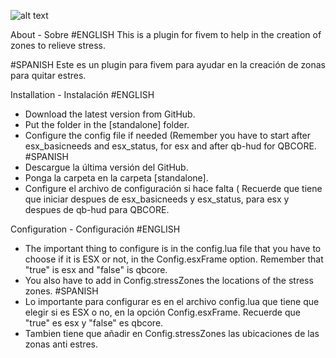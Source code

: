 ![alt text](https://derhos.es/descargas/stresszone.jpg)


About - Sobre
#ENGLISH
This is a plugin for fivem to help in the creation of zones to relieve stress.

#SPANISH
Este es un plugin para fivem para ayudar en la creación de zonas para quitar estres.

Installation - Instalación
#ENGLISH
- Download the latest version from GitHub.
- Put the folder in the [standalone] folder.
- Configure the config file if needed (Remember you have to start after esx_basicneeds and esx_status, for esx and after qb-hud for QBCORE.
#SPANISH
- Descargue la última versión del GitHub.
- Ponga la carpeta en la carpeta [standalone].
- Configure el archivo de configuración si hace falta ( Recuerde que tiene que iniciar despues de  esx_basicneeds y esx_status, para esx y despues de qb-hud para QBCORE.

Configuration - Configuración
#ENGLISH
- The important thing to configure is in the config.lua file that you have to choose if it is ESX or not, in the Config.esxFrame option. Remember that "true" is esx and "false" is qbcore.
- You also have to add in Config.stressZones the locations of the stress zones.
#SPANISH
- Lo importante para configurar es en el archivo config.lua que tiene que elegir si es ESX o no, en la opción Config.esxFrame. Recuerde que "true" es esx y "false" es qbcore.
- Tambien tiene que añadir en Config.stressZones las ubicaciones de las zonas anti estres.
